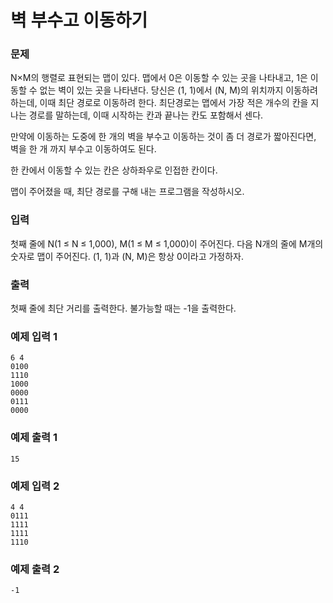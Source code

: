 # 벽 부수고 이동하기 
### 문제 

N×M의 행렬로 표현되는 맵이 있다. 맵에서 0은 이동할 수 있는 곳을 나타내고, 1은 이동할 수 없는 벽이 있는 곳을 나타낸다. 당신은 (1, 1)에서 (N, M)의 위치까지 이동하려 하는데, 이때 최단 경로로 이동하려 한다. 최단경로는 맵에서 가장 적은 개수의 칸을 지나는 경로를 말하는데, 이때 시작하는 칸과 끝나는 칸도 포함해서 센다.

만약에 이동하는 도중에 한 개의 벽을 부수고 이동하는 것이 좀 더 경로가 짧아진다면, 벽을 한 개 까지 부수고 이동하여도 된다.

한 칸에서 이동할 수 있는 칸은 상하좌우로 인접한 칸이다.

맵이 주어졌을 때, 최단 경로를 구해 내는 프로그램을 작성하시오.

### 입력

첫째 줄에 N(1 ≤ N ≤ 1,000), M(1 ≤ M ≤ 1,000)이 주어진다. 다음 N개의 줄에 M개의 숫자로 맵이 주어진다. (1, 1)과 (N, M)은 항상 0이라고 가정하자.

### 출력

첫째 줄에 최단 거리를 출력한다. 불가능할 때는 -1을 출력한다.

### 예제 입력 1

~~~
6 4
0100
1110
1000
0000
0111
0000
~~~

### 예제 출력 1

~~~
15
~~~

### 예제 입력 2

~~~
4 4
0111
1111
1111
1110
~~~

### 예제 출력 2

~~~
-1
~~~

